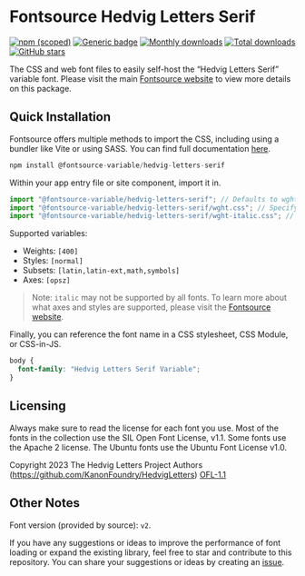 # Fontsource Hedvig Letters Serif

[![npm (scoped)](https://img.shields.io/npm/v/@fontsource-variable/hedvig-letters-serif?color=brightgreen)](https://www.npmjs.com/package/@fontsource-variable/hedvig-letters-serif) [![Generic badge](https://img.shields.io/badge/fontsource-passing-brightgreen)](https://github.com/fontsource/fontsource) [![Monthly downloads](https://badgen.net/npm/dm/@fontsource-variable/hedvig-letters-serif)](https://github.com/fontsource/fontsource) [![Total downloads](https://badgen.net/npm/dt/@fontsource-variable/hedvig-letters-serif)](https://github.com/fontsource/fontsource) [![GitHub stars](https://img.shields.io/github/stars/fontsource/fontsource.svg?style=social&label=Star)](https://github.com/fontsource/fontsource/stargazers)

The CSS and web font files to easily self-host the “Hedvig Letters Serif” variable font. Please visit the main [Fontsource website](https://fontsource.org/fonts/hedvig-letters-serif) to view more details on this package.

## Quick Installation

Fontsource offers multiple methods to import the CSS, including using a bundler like Vite or using SASS. You can find full documentation [here](https://fontsource.org/docs/getting-started/introduction).

```javascript
npm install @fontsource-variable/hedvig-letters-serif
```

Within your app entry file or site component, import it in.

```javascript
import "@fontsource-variable/hedvig-letters-serif"; // Defaults to wght axis
import "@fontsource-variable/hedvig-letters-serif/wght.css"; // Specify axis
import "@fontsource-variable/hedvig-letters-serif/wght-italic.css"; // Specify axis and style
```

Supported variables:
- Weights: `[400]`
- Styles: `[normal]`
- Subsets: `[latin,latin-ext,math,symbols]`
- Axes: `[opsz]`

> Note: `italic` may not be supported by all fonts. To learn more about what axes and styles are supported, please visit the [Fontsource website](https://fontsource.org/fonts/hedvig-letters-serif).

Finally, you can reference the font name in a CSS stylesheet, CSS Module, or CSS-in-JS.

```css
body {
  font-family: "Hedvig Letters Serif Variable";
}
```

## Licensing
Always make sure to read the license for each font you use. Most of the fonts in the collection use the SIL Open Font License, v1.1. Some fonts use the Apache 2 license. The Ubuntu fonts use the Ubuntu Font License v1.0.

Copyright 2023 The Hedvig Letters Project Authors (https://github.com/KanonFoundry/HedvigLetters)
[OFL-1.1](https://openfontlicense.org)

## Other Notes
Font version (provided by source): `v2`.

If you have any suggestions or ideas to improve the performance of font loading or expand the existing library, feel free to star and contribute to this repository. You can share your suggestions or ideas by creating an [issue](https://github.com/fontsource/fontsource/issues).